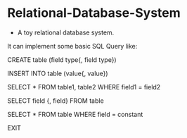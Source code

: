 # Relational-Database-System
* A toy relational database system. 

 It can implement some basic SQL Query like:
 
 CREATE table (field type{, field type})
 
 INSERT INTO table (value{, value})
 
 SELECT * FROM table1, table2 WHERE field1 = field2
 
 SELECT field {, field} FROM table
 
 SELECT * FROM table WHERE field = constant 
 
 EXIT
